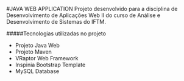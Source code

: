 #JAVA WEB APPLICATION
Projeto desenvolvido para a disciplina de Desenvolvimento de Aplicações Web II do curso de Análise e Desenvolvimento de Sistemas do IFTM.

#####Tecnologias utilizadas no projeto
- Projeto Java Web
- Projeto Maven
- VRaptor Web Framework
- Inspinia Bootstrap Template
- MySQL Database
